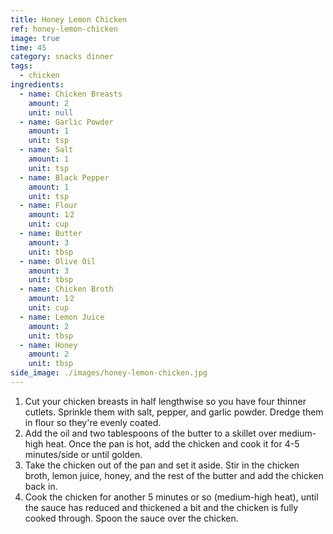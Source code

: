 ```yaml
---
title: Honey Lemon Chicken
ref: honey-lemon-chicken
image: true
time: 45
category: snacks dinner
tags:
  - chicken
ingredients:
  - name: Chicken Breasts
    amount: 2
    unit: null
  - name: Garlic Powder
    amount: 1
    unit: tsp
  - name: Salt
    amount: 1
    unit: tsp
  - name: Black Pepper
    amount: 1
    unit: tsp
  - name: Flour
    amount: 1⁄2
    unit: cup
  - name: Butter
    amount: 3
    unit: tbsp
  - name: Olive Oil
    amount: 3
    unit: tbsp
  - name: Chicken Broth
    amount: 1⁄2
    unit: cup
  - name: Lemon Juice
    amount: 2
    unit: tbsp
  - name: Honey
    amount: 2
    unit: tbsp
side_image: ./images/honey-lemon-chicken.jpg
---
```

1. Cut your chicken breasts in half lengthwise so you have four thinner cutlets. Sprinkle them with salt, pepper, and garlic powder. Dredge them in flour so they're evenly coated.
2. Add the oil and two tablespoons of the butter to a skillet over medium-high heat. Once the pan is hot, add the chicken and cook it for 4-5 minutes/side or until golden.
3. Take the chicken out of the pan and set it aside. Stir in the chicken broth, lemon juice, honey, and the rest of the butter and add the chicken back in.
4. Cook the chicken for another 5 minutes or so (medium-high heat), until the sauce has reduced and thickened a bit and the chicken is fully cooked through. Spoon the sauce over the chicken.
